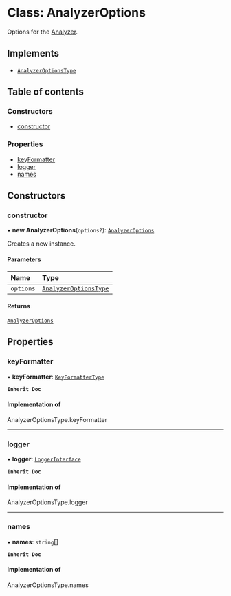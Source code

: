 # Class: AnalyzerOptions

Options for the [Analyzer](Analyzer.md).

## Implements

- [`AnalyzerOptionsType`](../README.md#analyzeroptionstype)

## Table of contents

### Constructors

- [constructor](AnalyzerOptions.md#constructor)

### Properties

- [keyFormatter](AnalyzerOptions.md#keyformatter)
- [logger](AnalyzerOptions.md#logger)
- [names](AnalyzerOptions.md#names)

## Constructors

### constructor

• **new AnalyzerOptions**(`options?`): [`AnalyzerOptions`](AnalyzerOptions.md)

Creates a new instance.

#### Parameters

| Name | Type |
| :------ | :------ |
| `options` | [`AnalyzerOptionsType`](../README.md#analyzeroptionstype) |

#### Returns

[`AnalyzerOptions`](AnalyzerOptions.md)

## Properties

### keyFormatter

• **keyFormatter**: [`KeyFormatterType`](../README.md#keyformattertype)

**`Inherit Doc`**

#### Implementation of

AnalyzerOptionsType.keyFormatter

___

### logger

• **logger**: [`LoggerInterface`](../interfaces/LoggerInterface.md)

**`Inherit Doc`**

#### Implementation of

AnalyzerOptionsType.logger

___

### names

• **names**: `string`[]

**`Inherit Doc`**

#### Implementation of

AnalyzerOptionsType.names
